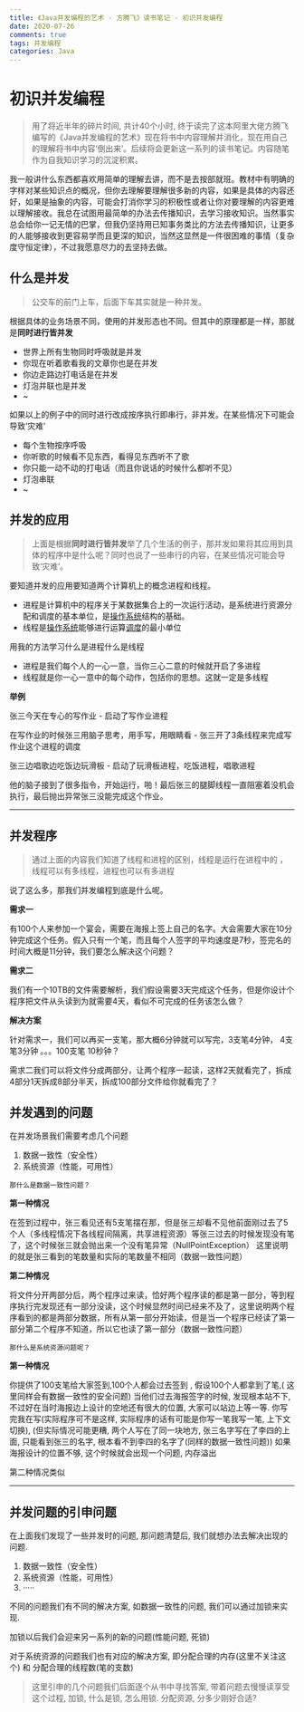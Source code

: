 ```yaml
---
title: 《Java并发编程的艺术 - 方腾飞》读书笔记 - 初识并发编程
date: 2020-07-26
comments: true
tags: 并发编程
categories: Java
---
```



# 初识并发编程

> 用了将近半年的碎片时间, 共计40个小时, 终于读完了这本阿里大佬方腾飞编写的《Java并发编程的艺术》现在将书中内容理解并消化，现在用自己的理解将书中内容‘倒出来’。后续将会更新这一系列的读书笔记。内容随笔作为自我知识学习的沉淀积累。

<!-- more -->

我一般讲什么东西都喜欢用简单的理解去讲，而不是去按部就班。教材中有明确的字样对某些知识点的概况，但你去理解要理解很多新的内容，如果是具体的内容还好，如果是抽象的内容，可能会打消你学习的积极性或者让你对要理解的内容更难以理解接收。我总在试图用最简单的办法去传播知识，去学习接收知识。当然事实总会给你一记无情的巴掌，但我仍坚持用已知事务类比的方法去传播知识，让更多的人能够接收到更容易学而且更深的知识，当然这显然是一件很困难的事情（复杂度守恒定律），不过我愿意尽力的去坚持去做。



## 什么是并发

> 公交车的前门上车，后面下车其实就是一种并发。

根据具体的业务场景不同，使用的并发形态也不同。但其中的原理都是一样，那就是**同时进行皆并发**

- 世界上所有生物同时呼吸就是并发
- 你现在听着歌看我的文章你也是在并发
- 你边走路边打电话是在并发
- 灯泡并联也是并发
- ~

如果以上的例子中的同时进行改成按序执行即串行，非并发。在某些情况下可能会导致‘灾难’

- 每个生物按序呼吸
- 你听歌的时候看不见东西，看得见东西听不了歌
- 你只能一动不动的打电话（而且你说话的时候什么都听不见）
- 灯泡串联
- ~



## 并发的应用

> 上面是根据**同时进行皆并发**举了几个生活的例子，那并发如果将其应用到具体的程序中是什么呢？同时也说了一些串行的内容，在某些情况可能会导致‘灾难’。



要知道并发的应用要知道两个计算机上的概念进程和线程。

- 进程是计算机中的程序关于某数据集合上的一次运行活动，是系统进行资源分配和调度的基本单位，是[操作系统](https://baike.baidu.com/item/操作系统)结构的基础。
- 线程是[操作系统](https://baike.baidu.com/item/操作系统)能够进行运算[调度](https://baike.baidu.com/item/调度)的最小单位



用我的方法学习什么是进程什么是线程

- 进程是我们每个人的一心一意，当你三心二意的时候就开启了多进程
- 线程就是你一心一意中的每个动作，包括你的思想。这就一定是多线程

**举例**

张三今天在专心的写作业  - 启动了写作业进程

在写作业的时候张三用脑子思考，用手写，用眼睛看 - 张三开了3条线程来完成写作业这个进程的调度



张三边唱歌边吃饭边玩滑板 - 启动了玩滑板进程，吃饭进程，唱歌进程

他的脑子接到了很多指令，开始运行，啪！最后张三的腿脚线程一直阻塞着没机会执行，最后抛出异常张三没能完成这个作业。

---



## 并发程序

> 通过上面的内容我们知道了线程和进程的区别，线程是运行在进程中的 ，线程可以有多线程，进程也可以有多进程

说了这么多，那我们并发编程到底是什么呢。



**需求一**

有100个人来参加一个宴会，需要在海报上签上自己的名字。大会需要大家在10分钟完成这个任务。假入只有一个笔，而且每个人签字的平均速度是7秒，签完名的时间大概是11分钟，我们要怎么解决这个问题？



**需求二**

我们有一个10TB的文件需要解析，我们假设需要3天完成这个任务，但是你设计个程序把文件从头读到为就需要4天，看似不可完成的任务该怎么做？



**解决方案**



针对需求一，我们可以再买一支笔，那大概6分钟就可以写完，3支笔4分钟， 4支笔3分钟 。。。100支笔 10秒钟？



需求二我们可以将文件分成两部分，让两个程序一起读，这样2天就看完了，拆成4部分1天拆成8部分半天，拆成100部分文件给你就看完了？



## 并发遇到的问题

在并发场景我们需要考虑几个问题

1. 数据一致性（安全性）
2. 系统资源（性能，可用性）

``那什么是数据一致性问题？``

**第一种情况**

在签到过程中，张三看见还有5支笔摆在那，但是张三却看不见他前面刚过去了5个人（多线程情况下各线程间隔离，共享进程资源）等张三过去的时候发现没有笔了，这个时候张三就会抛出来一个没有笔异常（NullPointException） 这里说明的就是张三看到的笔数量和实际的笔数量不相同（数据一致性问题）

**第二种情况**

将文件分开两部分后，两个程序过来读，恰好两个程序读的都是第一部分，等到程序执行完发现还有一部分没读，这个时候显然时间已经来不及了，这里说明两个程序看到的都是两部分数据，所有从第一部分开始读，但是当一个程序已经读了第一部分第二个程序不知道，所以它也读了第一部分（数据一致性问题）



``那什么是系统资源问题呢？``

**第一种情况**

你提供了100支笔给大家签到,100个人都会过去签到 , 假设100个人都拿到了笔,( 这里同样会有数据一致性的安全问题) 当他们过去海报签字的时候, 发现根本站不下, 不过好在当时海报边上设计的空地还有很大的位置, 大家可以站边上等一等. 你写完我在写(实际程序可不是这样, 实际程序的话有可能是你写一笔我写一笔, 上下文切换), (但实际情况可能更糟, 两个人写在了同一块地方, 张三名字写在了李四的上面, 只能看到张三的名字, 根本看不到李四的名字了(同样的数据一致性问题)) 如果海报设计的位置不够, 这个时候就会出现一个问题, 内存溢出



第二种情况类似



---



## 并发问题的引申问题

在上面我们发现了一些并发时的问题, 那问题清楚后, 我们就想办法去解决出现的问题. 

1. 数据一致性（安全性）
2. 系统资源（性能，可用性）
3. ·····

不同的问题我们有不同的解决方案, 如数据一致性的问题, 我们可以通过加锁来实现.

加锁以后我们会迎来另一系列的新的问题(性能问题, 死锁)

对于系统资源的问题我们也有对应的解决方案, 即分配合理的内存(这里不关注这个) 和 分配合理的线程数(笔的支数)



> 这里引申的几个问题我们后面逐个从书中寻找答案, 带着问题去慢慢读享受这个过程, 加锁, 什么是锁, 怎么用锁. 分配资源, 分多少刚好合适?











